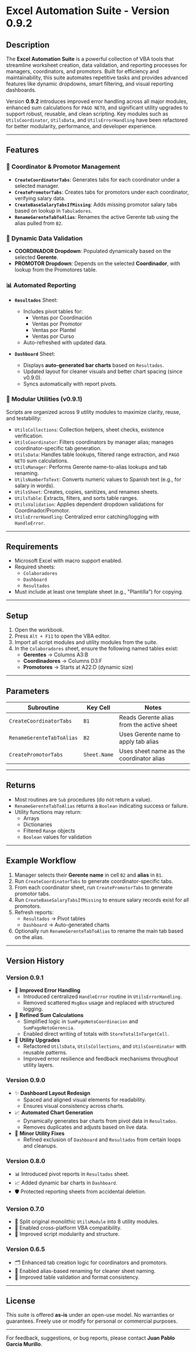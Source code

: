 # Excel Automation Suite - Version 0.9.2

## Description

The **Excel Automation Suite** is a powerful collection of VBA tools that streamline worksheet creation, data validation, and reporting processes for managers, coordinators, and promotors. Built for efficiency and maintainability, this suite automates repetitive tasks and provides advanced features like dynamic dropdowns, smart filtering, and visual reporting dashboards.

Version **0.9.2** introduces improved error handling across all major modules, enhanced sum calculations for `PAGO NETO`, and significant utility upgrades to support robust, reusable, and clean scripting. Key modules such as `UtilsCoordinator`, `UtilsData`, and `UtilsErrorHandling` have been refactored for better modularity, performance, and developer experience.

---

## Features

### 📄 **Coordinator & Promotor Management**

- **`CreateCoordinatorTabs`**: Generates tabs for each coordinator under a selected manager.
- **`CreatePromotorTabs`**: Creates tabs for promotors under each coordinator, verifying salary data.
- **`CreateBaseSalaryTabsIfMissing`**: Adds missing promotor salary tabs based on lookup in `Tabuladores`.
- **`RenameGerenteTabToAlias`**: Renames the active Gerente tab using the alias pulled from `B2`.

### 🧩 **Dynamic Data Validation**

- **COORDINADOR Dropdown**: Populated dynamically based on the selected **Gerente**.
- **PROMOTOR Dropdown**: Depends on the selected **Coordinador**, with lookup from the Promotores table.

### 📊 **Automated Reporting**

- **`Resultados`** Sheet:

  - Includes pivot tables for:
    - Ventas por Coordinación
    - Ventas por Promotor
    - Ventas por Plantel
    - Ventas por Curso
  - Auto-refreshed with updated data.

- **`Dashboard`** Sheet:
  - Displays **auto-generated bar charts** based on `Resultados`.
  - Updated layout for cleaner visuals and better chart spacing (since v0.9.0).
  - Syncs automatically with report pivots.

### 🧰 **Modular Utilities (v0.9.1)**

Scripts are organized across 9 utility modules to maximize clarity, reuse, and testability:

- `UtilsCollections`: Collection helpers, sheet checks, existence verification.
- `UtilsCoordinator`: Filters coordinators by manager alias; manages coordinator-specific tab generation.
- `UtilsData`: Handles table lookups, filtered range extraction, and `PAGO NETO` sum calculations.
- `UtilsManager`: Performs Gerente name-to-alias lookups and tab renaming.
- `UtilsNumberToText`: Converts numeric values to Spanish text (e.g., for salary in words).
- `UtilsSheet`: Creates, copies, sanitizes, and renames sheets.
- `UtilsTable`: Extracts, filters, and sorts table ranges.
- `UtilsValidation`: Applies dependent dropdown validations for Coordinador/Promotor.
- `UtilsErrorHandling`: Centralized error catching/logging with `HandleError`.

---

## Requirements

- Microsoft Excel with macro support enabled.
- Required sheets:
  - `Colaboradores`
  - `Dashboard`
  - `Resultados`
- Must include at least one template sheet (e.g., "Plantilla") for copying.

---

## Setup

1. Open the workbook.
2. Press `Alt + F11` to open the VBA editor.
3. Import all script modules and utility modules from the suite.
4. In the `Colaboradores` sheet, ensure the following named tables exist:
   - **Gerentes** → Columns A3:B
   - **Coordinadores** → Columns D3:F
   - **Promotores** → Starts at A22:D (dynamic size)

---

## Parameters

| Subroutine                | Key Cell     | Notes                                     |
| ------------------------- | ------------ | ----------------------------------------- |
| `CreateCoordinatorTabs`   | `B1`         | Reads Gerente alias from the active sheet |
| `RenameGerenteTabToAlias` | `B2`         | Uses Gerente name to apply tab alias      |
| `CreatePromotorTabs`      | `Sheet.Name` | Uses sheet name as the coordinator alias  |

---

## Returns

- Most routines are `Sub` procedures (do not return a value).
- `RenameGerenteTabToAlias` returns a `Boolean` indicating success or failure.
- Utility functions may return:
  - Arrays
  - Dictionaries
  - Filtered `Range` objects
  - `Boolean` values for validation

---

## Example Workflow

1. Manager selects their **Gerente name** in cell `B2` and **alias** in `B1`.
2. Run `CreateCoordinatorTabs` to generate coordinator-specific tabs.
3. From each coordinator sheet, run `CreatePromotorTabs` to generate promotor tabs.
4. Run `CreateBaseSalaryTabsIfMissing` to ensure salary records exist for all promotors.
5. Refresh reports:
   - `Resultados` → Pivot tables
   - `Dashboard` → Auto-generated charts
6. Optionally run `RenameGerenteTabToAlias` to rename the main tab based on the alias.

---

## Version History

### Version 0.9.1

- 🧠 **Improved Error Handling**
  - Introduced centralized `HandleError` routine in `UtilsErrorHandling`.
  - Removed scattered `MsgBox` usage and replaced with structured logging.
- 🔧 **Refined Sum Calculations**
  - Simplified logic in `SumPagoNetoCoordinacion` and `SumPagoNetoGerencia`.
  - Enabled direct writing of totals with `StoreTotalInTargetCell`.
- 🧩 **Utility Upgrades**
  - Refactored `UtilsData`, `UtilsCollections`, and `UtilsCoordinator` with reusable patterns.
  - Improved error resilience and feedback mechanisms throughout utility layers.

### Version 0.9.0

- ✨ **Dashboard Layout Redesign**
  - Spaced and aligned visual elements for readability.
  - Ensures visual consistency across charts.
- 📈 **Automated Chart Generation**
  - Dynamically generates bar charts from pivot data in `Resultados`.
  - Removes duplicates and adjusts based on live data.
- 🧹 **Minor Utility Fixes**
  - Refined exclusion of `Dashboard` and `Resultados` from certain loops and cleanups.

### Version 0.8.0

- 📊 Introduced pivot reports in `Resultados` sheet.
- 📈 Added dynamic bar charts in `Dashboard`.
- 🛡️ Protected reporting sheets from accidental deletion.

### Version 0.7.0

- 🧩 Split original monolithic `UtilsModule` into 8 utility modules.
- 🧪 Enabled cross-platform VBA compatibility.
- 🧼 Improved script modularity and structure.

### Version 0.6.5

- 🗂️ Enhanced tab creation logic for coordinators and promotors.
- 🧼 Enabled alias-based renaming for cleaner sheet naming.
- 🧪 Improved table validation and format consistency.

---

## License

This suite is offered **as-is** under an open-use model. No warranties or guarantees. Freely use or modify for personal or commercial purposes.

---

For feedback, suggestions, or bug reports, please contact **Juan Pablo Garcia Murillo**.
